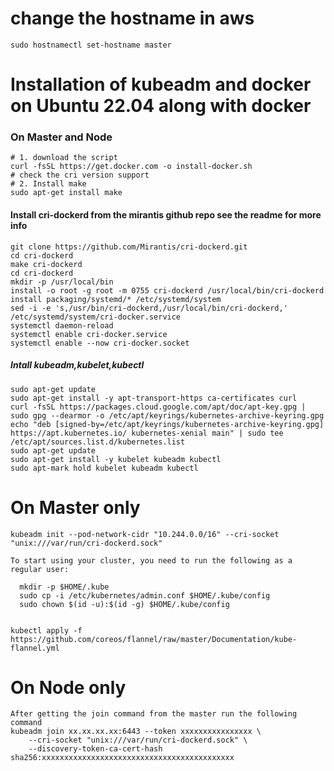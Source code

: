 # change the hostname in aws
```
sudo hostnamectl set-hostname master
```
# Installation of kubeadm and docker on Ubuntu 22.04 along with docker
### On Master and Node
```
# 1. download the script
curl -fsSL https://get.docker.com -o install-docker.sh
# check the cri version support
# 2. Install make
sudo apt-get install make

```

#### Install cri-dockerd from the mirantis github repo see the readme for more info
```
git clone https://github.com/Mirantis/cri-dockerd.git
cd cri-dockerd
make cri-dockerd
cd cri-dockerd
mkdir -p /usr/local/bin
install -o root -g root -m 0755 cri-dockerd /usr/local/bin/cri-dockerd
install packaging/systemd/* /etc/systemd/system
sed -i -e 's,/usr/bin/cri-dockerd,/usr/local/bin/cri-dockerd,' /etc/systemd/system/cri-docker.service
systemctl daemon-reload
systemctl enable cri-docker.service
systemctl enable --now cri-docker.socket
```
##### Intall kubeadm,kubelet,kubectl
```
sudo apt-get update
sudo apt-get install -y apt-transport-https ca-certificates curl
curl -fsSL https://packages.cloud.google.com/apt/doc/apt-key.gpg | sudo gpg --dearmor -o /etc/apt/keyrings/kubernetes-archive-keyring.gpg
echo "deb [signed-by=/etc/apt/keyrings/kubernetes-archive-keyring.gpg] https://apt.kubernetes.io/ kubernetes-xenial main" | sudo tee /etc/apt/sources.list.d/kubernetes.list
sudo apt-get update
sudo apt-get install -y kubelet kubeadm kubectl
sudo apt-mark hold kubelet kubeadm kubectl
```
# On Master only
```
kubeadm init --pod-network-cidr "10.244.0.0/16" --cri-socket "unix:///var/run/cri-dockerd.sock"

To start using your cluster, you need to run the following as a regular user:

  mkdir -p $HOME/.kube
  sudo cp -i /etc/kubernetes/admin.conf $HOME/.kube/config
  sudo chown $(id -u):$(id -g) $HOME/.kube/config


kubectl apply -f https://github.com/coreos/flannel/raw/master/Documentation/kube-flannel.yml

```

# On Node only
```
After getting the join command from the master run the following command
kubeadm join xx.xx.xx.xx:6443 --token xxxxxxxxxxxxxxxx \
    --cri-socket "unix:///var/run/cri-dockerd.sock" \
    --discovery-token-ca-cert-hash sha256:xxxxxxxxxxxxxxxxxxxxxxxxxxxxxxxxxxxxxxxxxxx
```
